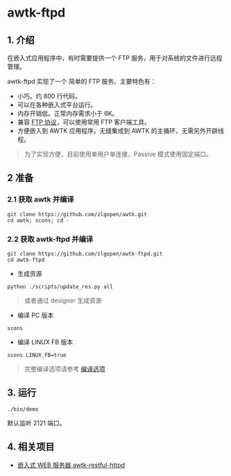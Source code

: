 # awtk-ftpd

## 1. 介绍

在嵌入式应用程序中，有时需要提供一个 FTP 服务，用于对系统的文件进行远程管理。

awtk-ftpd 实现了一个 简单的 FTP 服务。主要特色有：

* 小巧。约 800 行代码。
* 可以在各种嵌入式平台运行。
* 内存开销低。正常内存需求小于 6K。
* 兼容 [FTP 协议](https://www.rfc-editor.org/rfc/rfc959)，可以使用常用 FTP 客户端工具。
* 方便嵌入到 AWTK 应用程序。无缝集成到 AWTK 的主循环，无需另外开辟线程。

> 为了实现方便，目前使用单用户单连接，Passive 模式使用固定端口。

## 2 准备

### 2.1 获取 awtk 并编译

```
git clone https://github.com/zlgopen/awtk.git
cd awtk; scons; cd -
```

### 2.2 获取 awtk-ftpd 并编译

```
git clone https://github.com/zlgopen/awtk-ftpd.git
cd awtk-ftpd
```

* 生成资源

```
python ./scripts/update_res.py all
```

> 或者通过 designer 生成资源

* 编译 PC 版本

```
scons
```

* 编译 LINUX FB 版本

```
scons LINUX_FB=true
```

> 完整编译选项请参考 [编译选项](https://github.com/zlgopen/awtk-widget-generator/blob/master/docs/build_options.md)

## 3. 运行

```
./bin/demo
```

默认监听 2121 端口。

## 4. 相关项目

* [嵌入式 WEB 服务器  awtk-restful-httpd](https://github.com/zlgopen/awtk-restful-httpd)
